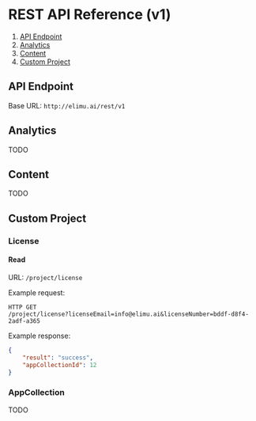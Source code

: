 # REST API Reference (v1)

1. [API Endpoint](#api-endpoint)
2. [Analytics](#analytics)
3. [Content](#content)
4. [Custom Project](#custom-project)


## API Endpoint

Base URL: `http://elimu.ai/rest/v1`


## Analytics

TODO


## Content

TODO


## Custom Project

### License

#### Read

URL: `/project/license`

Example request:
```
HTTP GET
/project/license?licenseEmail=info@elimu.ai&licenseNumber=bddf-d8f4-2adf-a365
```

Example response:
```json
{
    "result": "success",
    "appCollectionId": 12
}
```

### AppCollection

TODO
